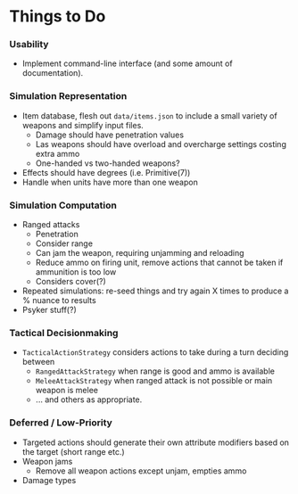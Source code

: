 # Things to Do

### Usability

* Implement command-line interface (and some amount of documentation).


### Simulation Representation

* Item database, flesh out `data/items.json` to include a small variety of weapons and simplify input files.
    * Damage should have penetration values
    * Las weapons should have overload and overcharge settings costing extra ammo
    * One-handed vs two-handed weapons?
* Effects should have degrees (i.e. Primitive(7))
* Handle when units have more than one weapon


### Simulation Computation

* Ranged attacks
    * Penetration
    * Consider range
    * Can jam the weapon, requiring unjamming and reloading
    * Reduce ammo on firing unit, remove actions that cannot be taken if ammunition is too low
    * Considers cover(?)
* Repeated simulations: re-seed things and try again X times to produce a % nuance to results
* Psyker stuff(?)


### Tactical Decisionmaking

* `TacticalActionStrategy` considers actions to take during a turn deciding between
    * `RangedAttackStrategy` when range is good and ammo is available
    * `MeleeAttackStrategy` when ranged attack is not possible or main weapon is melee
    * ... and others as appropriate.
    
### Deferred / Low-Priority

* Targeted actions should generate their own attribute modifiers based on the target (short range etc.)
* Weapon jams
    * Remove all weapon actions except unjam, empties ammo
* Damage types